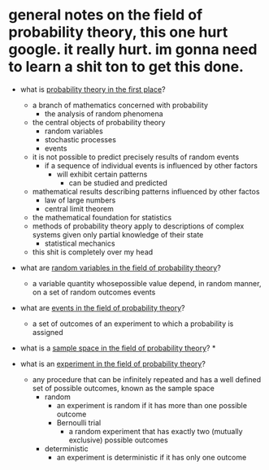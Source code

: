 # general notes on the field of probability theory, this one hurt google. it really hurt. im gonna need to learn a shit ton to get this done.


* what is [probability theory in the first place](https://en.wikipedia.org/wiki/Probability_theory)?
	* a branch of mathematics concerned with probability
		* the analysis of random phenomena
	* the central objects of probability theory
		* random variables
		* stochastic processes
		* events
	* it is not possible to predict precisely results of random events
		* if a sequence of individual events is influenced by other factors
			* will exhibit certain patterns
				* can be studied and predicted
	* mathematical results describing patterns influenced by other factos 
		* law of large numbers
		* central limit theorem
	* the mathematical foundation for statistics
	* methods of probability theory apply to descriptions of complex systems given only partial knowledge of their state
		* statistical mechanics
	* this shit is completely over my head


* what are [random variables in the field of probability theory](https://en.wikipedia.org/wiki/Random_variable)?
	* a variable quantity whosepossible value depend, in random manner, on a set of random outcomes events

* what are [events in the field of probability theory](https://en.wikipedia.org/wiki/Event_(probability_theory))?
	* a set of outcomes of an experiment to which a probability is assigned

* what is a [sample space in the field of probability theory](https://en.wikipedia.org/wiki/Sample_space)?
	* 

* what is an [experiment in the field of probability theory](https://en.wikipedia.org/wiki/Experiment_(probability_theory))?
	* any procedure that can be infinitely repeated and has a well defined set of possible outcomes, known as the sample space
		* random 
			* an experiment is random if it has more than one possible outcome
			* Bernoulli trial
				* a random experiment that has exactly two (mutually exclusive) possible outcomes
		* deterministic
			* an experiment is deterministic if it has only one outcome
		



































